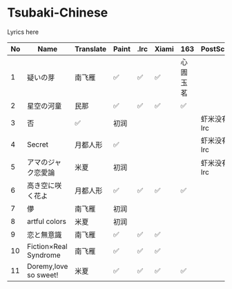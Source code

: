 # Tsubaki-Chinese
Lyrics here

|No|Name|Translate|Paint|.lrc|Xiami|163|PostScript|
|-|-|-|-|-|-|-|-|
|1|疑いの芽|南飞雁|✅|✅|✅|心圊玉茗||
|2|星空の河童|民那|✅|✅|✅|✅||
|3|否|✅|初润||||虾米没有lrc|
|4|Secret|月都人形|✅||||虾米没有lrc|
|5|アマのジャク恋愛論|米夏|初润||||虾米没有lrc|
|6|高き空に咲く花よ|月都人形|✅|✅|✅|✅||
|7|儚|南飞雁|初润|||||
|8|artful colors|米夏|初润|||||
|9|恋と無意識|南飞雁|✅|✅|✅|||
|10|Fiction×Real Syndrome|南飞雁|✅|✅|✅|||
|11|Doremy,love so sweet!|米夏|✅|✅|✅|✅||
